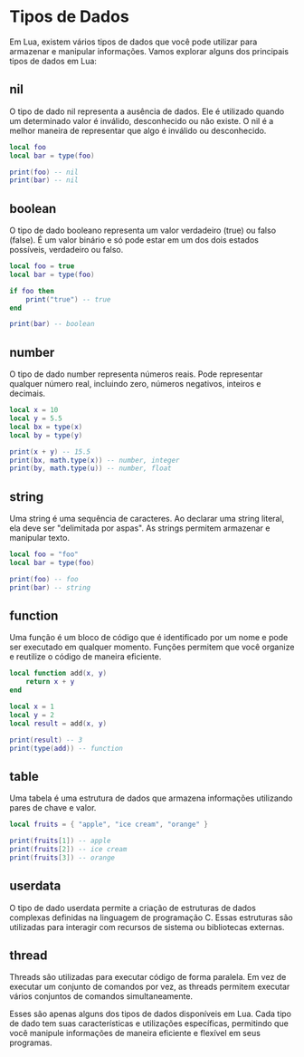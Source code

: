 # Tipos de Dados

Em Lua, existem vários tipos de dados que você pode utilizar para armazenar
e manipular informações. Vamos explorar alguns dos principais tipos de
dados em Lua:

## nil

O tipo de dado nil representa a ausência de dados. Ele é utilizado quando um
determinado valor é inválido, desconhecido ou não existe. O nil é a melhor
maneira de representar que algo é inválido ou desconhecido.

```lua
local foo
local bar = type(foo)

print(foo) -- nil
print(bar) -- nil
```

## boolean

O tipo de dado booleano representa um valor verdadeiro (true) ou falso (false).
É um valor binário e só pode estar em um dos dois estados possíveis,
verdadeiro ou falso.

```lua
local foo = true
local bar = type(foo)

if foo then
    print("true") -- true
end

print(bar) -- boolean
```

## number

O tipo de dado number representa números reais. Pode representar qualquer
número real, incluindo zero, números negativos, inteiros e decimais.

```lua
local x = 10
local y = 5.5
local bx = type(x)
local by = type(y)

print(x + y) -- 15.5
print(bx, math.type(x)) -- number, integer
print(by, math.type(u)) -- number, float
```

## string

Uma string é uma sequência de caracteres. Ao declarar uma string literal,
ela deve ser "delimitada por aspas". As strings permitem armazenar
e manipular texto.

```lua
local foo = "foo"
local bar = type(foo)

print(foo) -- foo
print(bar) -- string
```

## function

Uma função é um bloco de código que é identificado por um nome e pode ser
executado em qualquer momento. Funções permitem que você organize e reutilize
o código de maneira eficiente.

```lua
local function add(x, y)
    return x + y
end

local x = 1
local y = 2
local result = add(x, y)

print(result) -- 3
print(type(add)) -- function
```

## table

Uma tabela é uma estrutura de dados que armazena informações utilizando pares
de chave e valor.

```lua
local fruits = { "apple", "ice cream", "orange" }

print(fruits[1]) -- apple
print(fruits[2]) -- ice cream
print(fruits[3]) -- orange
```

## userdata

O tipo de dado userdata permite a criação de estruturas de dados complexas
definidas na linguagem de programação C. Essas estruturas são utilizadas para
interagir com recursos de sistema ou bibliotecas externas.

## thread

Threads são utilizadas para executar código de forma paralela. Em vez de
executar um conjunto de comandos por vez, as threads permitem executar vários
conjuntos de comandos simultaneamente.

Esses são apenas alguns dos tipos de dados disponíveis em Lua. Cada tipo de
dado tem suas características e utilizações específicas, permitindo que você
manipule informações de maneira eficiente e flexível em seus programas.
